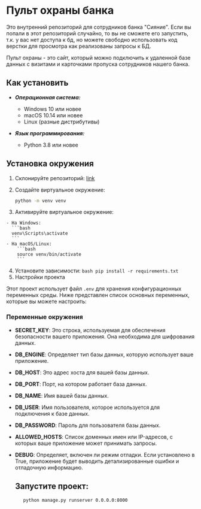 # Пульт охраны банка
Это внутренний репозиторий для сотрудников банка "Сияние". Если вы попали в этот репозиторий случайно, то вы не сможете его запустить, т.к. у вас нет доступа к бд, но можете свободно использовать код верстки для просмотра как реализованы запросы к БД.

Пульт охраны - это сайт, который можно подключить к удаленной базе данных с визитами и карточками пропуска сотрудников нашего банка.

  ## Как установить


  - ***Операционная система:***  
    - Windows 10 или новее
    - macOS 10.14 или новее
    - Linux (разные дистрибутивы)

  - ***Язык программирования:***  
    - Python 3.8 или новее


  ## Установка окружения

  1. Склонируйте репозиторий:
   [link](https://github.com/ArtyomRom/django-orm-watching-storage.git)

  2. Создайте виртуальное окружение:
        ```bash
        python -m venv venv
        ```

  3. Активируйте виртуальное окружение:
   
    - На Windows:
      ```bash
      venv\Scripts\activate
      ```
    - На macOS/Linux:
        ```bash
        source venv/bin/activate
        ```

  4. Установите зависимости:
    ```bash
       pip install -r requirements.txt
    ```
  5.  Настройки проекта

Этот проект использует файл `.env` для хранения конфигурационных переменных среды. Ниже представлен список основных переменных, которые вы можете настроить:

### Переменные окружения

- **SECRET_KEY**: Это строка, используемая для обеспечения безопасности вашего приложения. Она необходима для шифрования данных.

- **DB_ENGINE**: Определяет тип базы данных, которую использует ваше приложение.

- **DB_HOST**: Это адрес хоста для вашей базы данных.

- **DB_PORT**: Порт, на котором работает база данных.

- **DB_NAME**: Имя вашей базы данных. 

- **DB_USER**: Имя пользователя, которое используется для подключения к базе данных. 

- **DB_PASSWORD**: Пароль для пользователя базы данных. 

- **ALLOWED_HOSTS**: Список доменных имен или IP-адресов, с которых ваше приложение может принимать запросы. 

- **DEBUG**: Определяет, включен ли режим отладки. Если установлено в True, приложение будет выводить детализированные ошибки и отладочную информацию. 


  ## Запустите проект:
    ```bash
       python manage.py runserver 0.0.0.0:8000
    ```